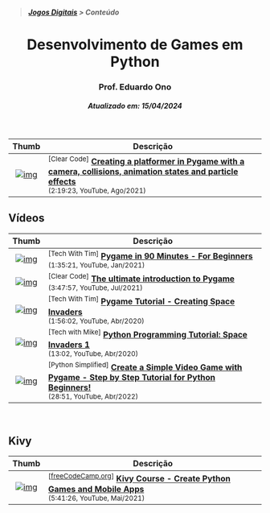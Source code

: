 > <h5><a href="https://github.com/eduardo-ono/Jogos-Digitais">Jogos Digitais</a> > Conteúdo</h5>


<h1 align="center">Desenvolvimento de Games em Python</h1>

<h3 align="center">Prof. Eduardo Ono</h3>

<h5 align="center">Atualizado em: 15/04/2024</h5>

&nbsp;

| Thumb | Descrição |
| :-: | --- |
| [![img](https://img.youtube.com/vi/YWN8GcmJ-jA/default.jpg)](https://www.youtube.com/watch?v=YWN8GcmJ-jA) | <sup>[Clear Code]</sup> [__Creating a platformer in Pygame with a camera, collisions, animation states and particle effects__](https://www.youtube.com/watch?v=YWN8GcmJ-jA)<br> <sub>(2:19:23, YouTube, Ago/2021)</sub> |

## Vídeos

| Thumb | Descrição |
| :-: | --- |
| [![img](https://img.youtube.com/vi/jO6qQDNa2UY/default.jpg)](https://www.youtube.com/watch?v=jO6qQDNa2UY) | <sup>[Tech With Tim]</sup> [__Pygame in 90 Minutes - For Beginners__](https://www.youtube.com/watch?v=jO6qQDNa2UY)<br><sub>(1:35:21, YouTube, Jan/2021)</sub> |
| [![img](https://img.youtube.com/vi/AY9MnQ4x3zk/default.jpg)](https://www.youtube.com/watch?v=AY9MnQ4x3zk) | <sup>[Clear Code]</sup> [__The ultimate introduction to Pygame__](https://www.youtube.com/watch?v=AY9MnQ4x3zk)<br><sub>(3:47:57, YouTube, Jul/2021)</sub> |
| [![img](https://img.youtube.com/vi/Q-__8Xw9KTM/default.jpg)](https://www.youtube.com/watch?v=Q-__8Xw9KTM) | <sup>[Tech With Tim]</sup> [__Pygame Tutorial - Creating Space Invaders__](https://www.youtube.com/watch?v=Q-__8Xw9KTM)<br><sub>(1:56:02, YouTube, Abr/2020)</sub> |
| [![img](https://img.youtube.com/vi/Q6OKbctko_0/default.jpg)](https://www.youtube.com/watch?v=Q6OKbctko_0) | <sup>[Tech with Mike]</sup> [__Python Programming Tutorial: Space Invaders 1__](https://www.youtube.com/watch?v=Q6OKbctko_0)<br><sub>(13:02, YouTube, Abr/2020)</sub> |
| [![img](https://img.youtube.com/vi/W-QOtdD3qx4/default.jpg)](https://www.youtube.com/watch?v=W-QOtdD3qx4) | <sup>[Python Simplified]</sup> [__Create a Simple Video Game with Pygame - Step by Step Tutorial for Python Beginners!__](https://www.youtube.com/watch?v=W-QOtdD3qx4)<br><sub>(28:51, YouTube, Abr/2022)</sub> |

<br>

## Kivy

| Thumb | Descrição |
| :-: | --- |
| [![img](https://img.youtube.com/vi/l8Imtec4ReQ/default.jpg)](https://www.youtube.com/watch?v=l8Imtec4ReQ) | <sup>[[freeCodeCamp.org]]</sup> [__Kivy Course - Create Python Games and Mobile Apps__](https://www.youtube.com/watch?v=l8Imtec4ReQ)<br> <sub>(5:41:26, YouTube, Mai/2021)</sub> |

[freeCodeCamp.org]: https://www.youtube.com/channel/UC8butISFwT-Wl7EV0hUK0BQ

<br>

